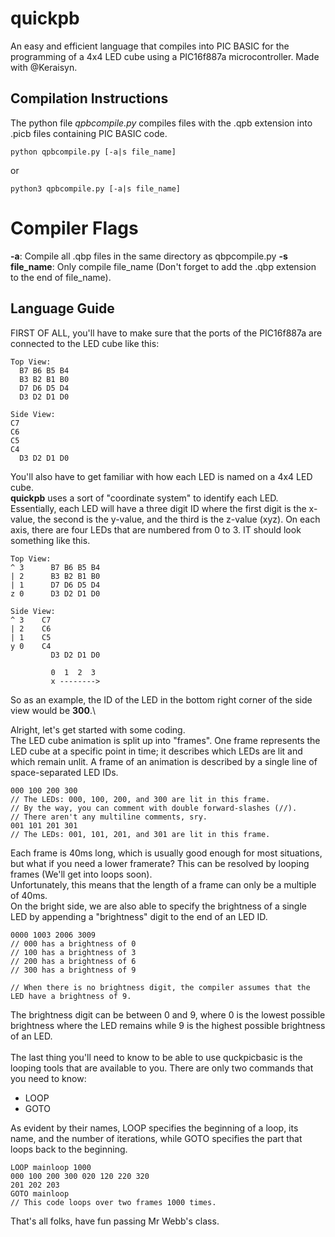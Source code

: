 # quickpb
An easy and efficient language that compiles into PIC BASIC for the programming of a 4x4 LED cube using a PIC16f887a microcontroller. Made with @Keraisyn.

## Compilation Instructions
The python file *qpbcompile.py* compiles files with the .qpb extension into .picb files containing PIC BASIC code.

    python qpbcompile.py [-a|s file_name]
    
or

    python3 qpbcompile.py [-a|s file_name]
 
# Compiler Flags
**-a**: Compile all .qbp files in the same directory as qbpcompile.py
**-s file_name**: Only compile file_name (Don't forget to add the .qbp extension to the end of file_name).

## Language Guide
FIRST OF ALL, you'll have to make sure that the ports of the PIC16f887a are connected to the LED cube like this:
    
    Top View:
      B7 B6 B5 B4
      B3 B2 B1 B0
      D7 D6 D5 D4
      D3 D2 D1 D0
    
    Side View:
    C7
    C6
    C5
    C4
      D3 D2 D1 D0

You'll also have to get familiar with how each LED is named on a 4x4 LED cube. \
**quickpb** uses a sort of "coordinate system" to identify each LED. Essentially, each LED will have a three digit ID where the first digit is the x-value, the second is the y-value, and the third is the z-value (xyz). On each axis, there are four LEDs that are numbered from 0 to 3. IT should look something like this.

    Top View:
    ^ 3      B7 B6 B5 B4
    | 2      B3 B2 B1 B0
    | 1      D7 D6 D5 D4
    z 0      D3 D2 D1 D0
    
    Side View:
    ^ 3    C7
    | 2    C6
    | 1    C5
    y 0    C4
             D3 D2 D1 D0
             
             0  1  2  3
             x -------->

So as an example, the ID of the LED in the bottom right corner of the side view would be **300**.\

Alright, let's get started with some coding.\
The LED cube animation is split up into "frames". One frame represents the LED cube at a specific point in time; it describes which LEDs are lit and which remain unlit. A frame of an animation is described by a single line of space-separated LED IDs.

    000 100 200 300
    // The LEDs: 000, 100, 200, and 300 are lit in this frame.
    // By the way, you can comment with double forward-slashes (//).
    // There aren't any multiline comments, sry.
    001 101 201 301
    // The LEDs: 001, 101, 201, and 301 are lit in this frame.

Each frame is 40ms long, which is usually good enough for most situations, but what if you need a lower framerate? This can be resolved by looping frames (We'll get into loops soon).\
Unfortunately, this means that the length of a frame can only be a multiple of 40ms.\
On the bright side, we are also able to specify the brightness of a single LED by appending a "brightness" digit to the end of an LED ID.

    0000 1003 2006 3009
    // 000 has a brightness of 0
    // 100 has a brightness of 3
    // 200 has a brightness of 6
    // 300 has a brightness of 9
    
    // When there is no brightness digit, the compiler assumes that the LED have a brightness of 9.

The brightness digit can be between 0 and 9, where 0 is the lowest possible brightness where the LED remains while 9 is the highest possible brightness of an LED.\
\
The last thing you'll need to know to be able to use quckpicbasic is the looping tools that are available to you. There are only two commands that you need to know:
* LOOP <loopname> <number of iterations>
* GOTO <loopname>
    
As evident by their names, LOOP specifies the beginning of a loop, its name, and the number of iterations, while GOTO specifies the part that loops back to the beginning.

    LOOP mainloop 1000
    000 100 200 300 020 120 220 320
    201 202 203
    GOTO mainloop
    // This code loops over two frames 1000 times.

That's all folks, have fun passing Mr Webb's class.
